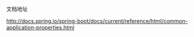 文档地址

http://docs.spring.io/spring-boot/docs/current/reference/html/common-application-properties.html
